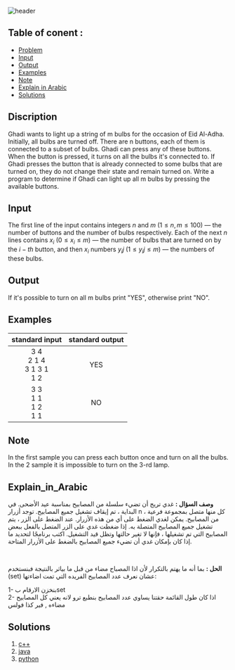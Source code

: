   ![header](https://capsule-render.vercel.app/api?type=waving&color=ED0000&height=300&section=header&text=E.%20Bulbs&descAlignY=51&descAlign=62)

## Table of conent :
   * [Problem](#Discription)
   * [Input](#Input)
   * [Output](#Output)
   * [Examples](#Examples)
   * [Note](#Note)
   * [Explain in Arabic](#Explain_in_Arabic)
   * [Solutions](#Solutions)


## Discription
Ghadi wants to light up a string of m bulbs for the occasion of Eid Al-Adha. Initially, all bulbs are turned off. There are n buttons, each of them is connected to a subset of bulbs. Ghadi can press any of these buttons. When the button is pressed, it turns on all the bulbs it's connected to. If Ghadi presses the button that is already connected to some bulbs that are turned on, they do not change their state and remain turned on.
Write a program to determine if Ghadi can light up all m bulbs by pressing the available buttons.



## Input
The first line of the input contains integers $n$ and $m$ $(1 ≤ n, m ≤ 100)$ — the number of buttons and the number of bulbs respectively.
Each of the next $n$ lines contains $x_i$ $(0 ≤ x_i ≤ m)$ — the number of bulbs that are turned on by the $i-th$ button, and then $x_i$ numbers $y_ij$ $(1 ≤ y_ij ≤ m)$ — the numbers of these bulbs.


## Output
If it's possible to turn on all m bulbs print "YES", otherwise print "NO".


## Examples
|standard input|standard output|
|:---:|:---:|
|3    4 <br>2   1    4<br>3   1    3    1<br>1   2 | YES|
| 3   3 <br>1   1<br>1   2<br>1   1 | NO |


## Note
In the first sample you can press each button once and turn on all the bulbs. In the 2 sample it is impossible to turn on the 3-rd lamp.


## Explain_in_Arabic
**وصف السؤال :**
غدي تريج أن تضيء سلسلة من المصابيح بمناسبة عيد الأضحى. في البداية ، تم إيقاف تشغيل جميع المصابيح. توجد أزرار n ، كل منها متصل بمجموعة فرعية من المصابيح. يمكن لغدي الضغط على أي من هذه الأزرار. عند الضغط على الزر ، يتم تشغيل جميع المصابيح المتصلة به. إذا ضغطت غدي على الزر المتصل بالفعل ببعض المصابيح التي تم تشغيلها ، فإنها لا تغير حالتها وتظل قيد التشغيل.
اكتب برنامجًا لتحديد ما إذا كان بإمكان غدي أن تضيء جميع المصابيح بالضغط على الأزرار المتاحة.

<br>

**الحل :**  بما أنه ما يهتم بالتكرار لأن اذا المصباح مضاء من قبل ما بياثر بالنتيجة فبنستخدم (set) عشان نعرف عدد المصابيح الفريده التي تمت اضاءتها:<br>

1- بنخزن الارقام بset <br>
2- اذا كان طول القائمة حقتنا يساوي عدد المصابيح بنطبع ترو لانه يعني كل المصابيح مضاءه , فير كذا فولس


## Solutions
  <ol type="1">
      	<li><a href="https://github.com/FatimaALzahrani/BUCPC/blob/main/E/E.cpp">c++</a></li>
        <li><a href="https://github.com/FatimaALzahrani/BUCPC/blob/main/E/E.java">java</a></li>
        <li><a href="https://github.com/FatimaALzahrani/BUCPC/blob/main/E/E.py">python</a></li>
      </ol>
